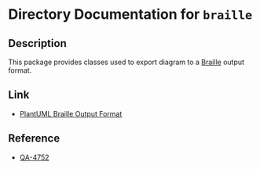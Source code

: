 # Directory Documentation for `braille`

## Description
This package provides classes used to export diagram to a [Braille](https://plantuml.com/en/command-line#458de91d76a8569c) output format.

## Link
- [PlantUML Braille Output Format](https://plantuml.com/en/command-line#458de91d76a8569c)

## Reference
- [QA-4752](https://forum.plantuml.net/4752/translate-class-diagram-to-braille)

